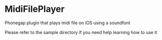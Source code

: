 # MidiFilePlayer

Phonegap plugin that plays midi file on iOS using a soundfont

Please refer to the sample directory if you need help learning how to use it